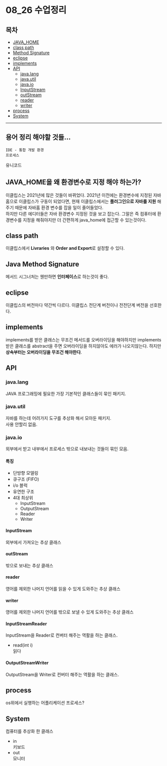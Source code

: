 # 08_26 수업정리

## 목차
- [JAVA_HOME](#JAVA_HOME을-왜-환경변수로-지정-해야-하는가?)
- [class path](#class-path)
- [Method Signature](#Java-Method-Signature)
- [eclipse](#eclipse)
- [implements](#implements)
- [API](#API)
  - [java.lang](#java.lang)
  - [java.util](#java.util)
  - [java.io](#java.io)
   - [InputStream](#InputStream)
   - [outStream](#outStream)
   - [reader](#reader)
   - [writer](#writer)
- [process](#process)
- [System](#System)

---

## 용어 정리 해야할 것들...

	IDE - 통합 개발 환경
	프로세스
  유니코드


## JAVA_HOME을 왜 환경변수로 지정 해야 하는가?
이클립스는 2021년에 많은 것들이 바뀌었다. 2021년 이전에는 환경변수에 지정된 자바홈으로 이클립스가 구동이 되었다면, 현재 이클립스에서는 **플러그인으로 자바를 지원** 해주기 때문에 자바홈 환경 변수를 잡을 일이 줄어들었다.  
하지만 다른 에디터들은 자바 환경변수 지정된 것을 보고 잡는다. 그말은 즉 컴퓨터에 환경변수를 지정을 해줘야지만 더 간편하게 java_home에 접근할 수 있는것이다.

## class path
이클립스에서 **Livraries** 와 **Order and Export**로 설정할 수 있다. 

## Java Method Signature
메서드 시그너처는 웬만하면 **인터페이스**로 하는것이 좋다.

## eclipse  

이클립스의 버전마다 약간씩 다르다.
이클립스 전단계 버전이나 전전단계 버전을 선호한다.

## implements
implements를 받은 클래스는 무조건 메서드를 오버라이딩을 해야하지만 implements받은 클래스를 abstract을 주면 오버라이딩을 하지않아도 에러가 나오지않는다. 하지만 **상속부터는 오버라이딩을 무조건 해야한다**.


## API
### java.lang 
JAVA 프로그래밍에 필요한 가장 기본적인 클래스들이 묶인 패키지.

### java.util
자바를 하는데 어려가지 도구를 추상화 해서 모아둔 패키지.  
사용 안할리 없음.



### java.io
외부에서 받고 내부에서 프로세스 밖으로 내보내는 것들이 묶인 모음.
#### **특징**
- 단방향 모델링
- 큐구조 (FIFO)
- i/o 블럭
- 유연한 구조
- 4대 최상위 
  - InputStream 
  - OutputStream
  - Reader
  - Writer
	

#### InputStream
외부에서 가져오는 추상 클래스

#### outStream
밖으로 보내는 추상 클래스

#### reader
영어를 제외한 나머지 언어를 읽을 수 있게 도와주는 추상 클래스

#### writer
영어를 제외한 나머지 언어를 밖으로 보낼 수 있게 도와주는 추상 클래스

#### InputStreamReader  
InputStream을 Reader로 컨버터 해주는 역활을 하는 클래스.
- read(int i)  
읽다

#### OutputStreamWriter  
OutputStream을 Writer로 컨버터 해주는 역활을 하는 클래스.

## process  
os위에서 실행하는 어플리케이션 프로세스?

## System
컴퓨터를 추상화 한 클래스  

- in   
  키보드
- out  
  모니터

